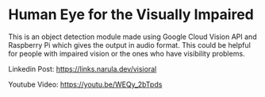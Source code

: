 # Human Eye for the Visually Impaired

This is an object detection module made using Google Cloud Vision API and Raspberry Pi which gives the output in audio format. This could be helpful for people with impaired vision or the ones who have visibility problems.

Linkedin Post: https://links.narula.dev/visioral

Youtube Video: https://youtu.be/WEQy_2bTpds
